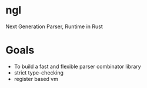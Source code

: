 # ngl
Next Generation Parser, Runtime in Rust

# Goals

* To build a fast and flexible parser combinator library
* strict type-checking
* register based vm

  
